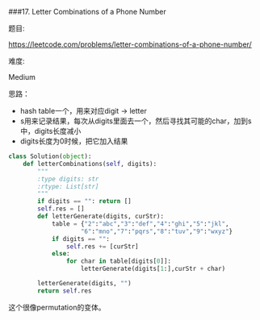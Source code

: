 ###17. Letter Combinations of a Phone Number

题目:

<https://leetcode.com/problems/letter-combinations-of-a-phone-number/>


难度:

Medium


思路：

 - hash table一个，用来对应digit -> letter
 - s用来记录结果，每次从digits里面去一个，然后寻找其可能的char，加到s中，digits长度减小
 - digits长度为0时候，把它加入结果



```python
class Solution(object):
    def letterCombinations(self, digits):
        """
        :type digits: str
        :rtype: List[str]
        """
        if digits == "": return []
        self.res = []
        def letterGenerate(digits, curStr):
            table = {"2":"abc","3":"def","4":"ghi","5":"jkl",
                    "6":"mno","7":"pqrs","8":"tuv","9":"wxyz"}
            if digits == "":
                self.res += [curStr]
            else:
                for char in table[digits[0]]:
                    letterGenerate(digits[1:],curStr + char)

        letterGenerate(digits, "")
        return self.res
```

这个很像permutation的变体。
